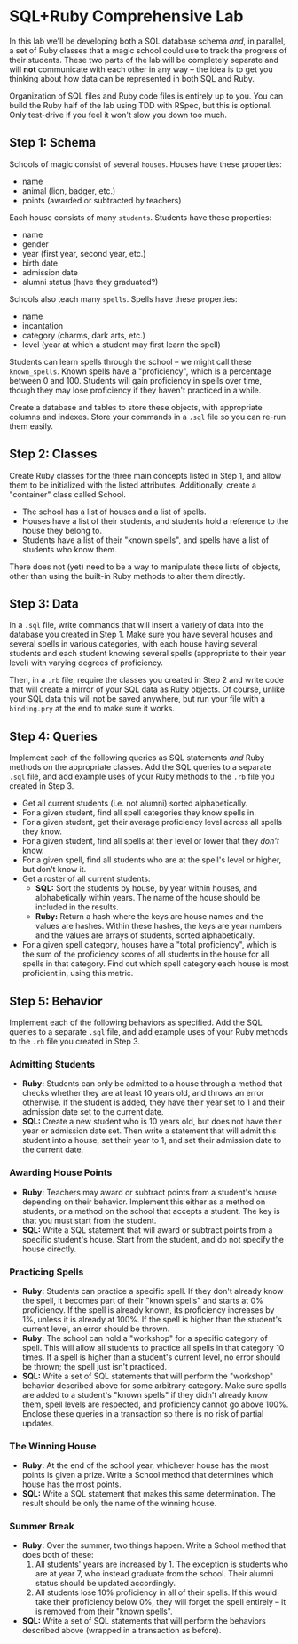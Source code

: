 # SQL+Ruby Comprehensive Lab

In this lab we'll be developing both a SQL database schema *and*, in parallel, a set of Ruby classes that a magic school could use to track the progress of their students. These two parts of the lab will be completely separate and will **not** communicate with each other in any way &ndash; the idea is to get you thinking about how data can be represented in both SQL and Ruby.

Organization of SQL files and Ruby code files is entirely up to you. You can build the Ruby half of the lab using TDD with RSpec, but this is optional. Only test-drive if you feel it won't slow you down too much.

## Step 1: Schema

Schools of magic consist of several `houses`. Houses have these properties:

* name
* animal (lion, badger, etc.)
* points (awarded or subtracted by teachers)

Each house consists of many `students`. Students have these properties:

* name
* gender
* year (first year, second year, etc.)
* birth date
* admission date
* alumni status (have they graduated?)

Schools also teach many `spells`. Spells have these properties:

* name
* incantation
* category (charms, dark arts, etc.)
* level (year at which a student may first learn the spell)

Students can learn spells through the school &ndash; we might call these `known_spells`. Known spells have a "proficiency", which is a percentage between 0 and 100. Students will gain proficiency in spells over time, though they may lose proficiency if they haven't practiced in a while.

Create a database and tables to store these objects, with appropriate columns and indexes. Store your commands in a `.sql` file so you can re-run them easily.

## Step 2: Classes

Create Ruby classes for the three main concepts listed in Step 1, and allow them to be initialized with the listed attributes. Additionally, create a "container" class called School.

* The school has a list of houses and a list of spells.
* Houses have a list of their students, and students hold a reference to the house they belong to.
* Students have a list of their "known spells", and spells have a list of students who know them.

There does not (yet) need to be a way to manipulate these lists of objects, other than using the built-in Ruby methods to alter them directly.

## Step 3: Data

In a `.sql` file, write commands that will insert a variety of data into the database you created in Step 1. Make sure you have several houses and several spells in various categories, with each house having several students and each student knowing several spells (appropriate to their year level) with varying degrees of proficiency.

Then, in a `.rb` file, require the classes you created in Step 2 and write code that will create a mirror of your SQL data as Ruby objects. Of course, unlike your SQL data this will not be saved anywhere, but run your file with a `binding.pry` at the end to make sure it works.

## Step 4: Queries

Implement each of the following queries as SQL statements *and* Ruby methods on the appropriate classes. Add the SQL queries to a separate `.sql` file, and add example uses of your Ruby methods to the `.rb` file you created in Step 3.

* Get all current students (i.e. not alumni) sorted alphabetically.
* For a given student, find all spell categories they know spells in.
* For a given student, get their average proficiency level across all spells they know.
* For a given student, find all spells at their level or lower that they *don't* know.
* For a given spell, find all students who are at the spell's level or higher, but don't know it.
* Get a roster of all current students:
  * **SQL:** Sort the students by house, by year within houses, and alphabetically within years. The name of the house should be included in the results.
  * **Ruby:** Return a hash where the keys are house names and the values are hashes. Within these hashes, the keys are year numbers and the values are arrays of students, sorted alphabetically.
* For a given spell category, houses have a "total proficiency", which is the sum of the proficiency scores of all students in the house for all spells in that category. Find out which spell category each house is most proficient in, using this metric.

## Step 5: Behavior

Implement each of the following behaviors as specified. Add the SQL queries to a separate `.sql` file, and add example uses of your Ruby methods to the `.rb` file you created in Step 3.

### Admitting Students

* **Ruby:** Students can only be admitted to a house through a method that checks whether they are at least 10 years old, and throws an error otherwise. If the student is added, they have their year set to 1 and their admission date set to the current date.
* **SQL:** Create a new student who is 10 years old, but does not have their year or admission date set. Then write a statement that will admit this student into a house, set their year to 1, and set their admission date to the current date.

### Awarding House Points

* **Ruby:** Teachers may award or subtract points from a student's house depending on their behavior. Implement this either as a method on students, or a method on the school that accepts a student. The key is that you must start from the student.
* **SQL:** Write a SQL statement that will award or subtract points from a specific student's house. Start from the student, and do not specify the house directly.

### Practicing Spells

* **Ruby:** Students can practice a specific spell. If they don't already know the spell, it becomes part of their "known spells" and starts at 0% proficiency. If the spell is already known, its proficiency increases by 1%, unless it is already at 100%. If the spell is higher than the student's current level, an error should be thrown.
* **Ruby:** The school can hold a "workshop" for a specific category of spell. This will allow all students to practice all spells in that category 10 times. If a spell is higher than a student's current level, no error should be thrown; the spell just isn't practiced.
* **SQL:** Write a set of SQL statements that will perform the "workshop" behavior described above for some arbitrary category. Make sure spells are added to a student's "known spells" if they didn't already know them, spell levels are respected, and proficiency cannot go above 100%. Enclose these queries in a transaction so there is no risk of partial updates.

### The Winning House

* **Ruby:** At the end of the school year, whichever house has the most points is given a prize. Write a School method that determines which house has the most points.
* **SQL:** Write a SQL statement that makes this same determination. The result should be only the name of the winning house.

### Summer Break

* **Ruby:** Over the summer, two things happen. Write a School method that does both of these:
  1. All students' years are increased by 1. The exception is students who are at year 7, who instead graduate from the school. Their alumni status should be updated accordingly.
  2. All students lose 10% proficiency in all of their spells. If this would take their proficiency below 0%, they will forget the spell entirely &ndash; it is removed from their "known spells".
* **SQL:** Write a set of SQL statements that will perform the behaviors described above (wrapped in a transaction as before).
